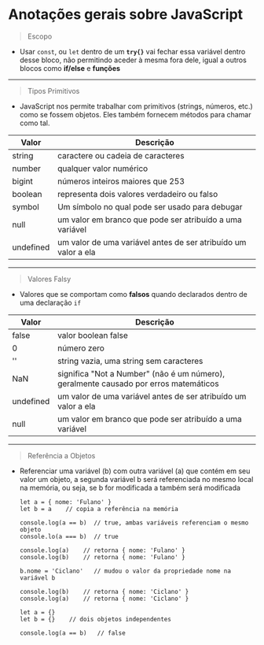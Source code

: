 # Anotações gerais sobre JavaScript

> Escopo

- Usar `const`, ou `let` dentro de um **`try{}`** vai fechar essa variável dentro desse bloco, não permitindo aceder à mesma fora dele, igual a outros blocos como **if/else** e **funções**

---

 > Tipos Primitivos

- JavaScript nos permite trabalhar com primitivos (strings, números, etc.) como se fossem objetos. Eles também fornecem métodos para chamar como tal.

Valor | Descrição
--- | ---
string | caractere ou cadeia de caracteres
number | qualquer valor numérico
bigint | números inteiros maiores que 253
boolean | representa dois valores verdadeiro ou falso 
symbol | Um símbolo no qual pode ser usado para debugar
null | um valor em branco que pode ser atribuído a uma variável
undefined | um valor de uma variável antes de ser atribuído um valor a ela

---

 > Valores Falsy

- Valores que se comportam como **falsos** quando declarados dentro de uma declaração `if`

Valor | Descrição
--- | ---
false | valor boolean false 
0 | número zero 
'' | string vazia, uma string sem caracteres 
NaN | significa "Not a Number" (não é um número), geralmente causado por erros matemáticos 
undefined | um valor de uma variável antes de ser atribuído um valor a ela 
null | um valor em branco que pode ser atribuído a uma variável 

---

> Referência a Objetos

- Referenciar uma variável (b) com outra variável (a) que contém em seu valor um objeto, a segunda variável b será referenciada no mesmo local na memória, ou seja, se b for modificada a também será modificada

      let a = { nome: 'Fulano' }
      let b = a    // copia a referência na memória

      console.log(a == b)  // true, ambas variáveis referenciam o mesmo objeto
      console.lo(a === b)  // true
      
      console.log(a)    // retorna { nome: 'Fulano' }
      console.log(b)    // retorna { nome: 'Fulano' }
      
      b.nome = 'Ciclano'   // mudou o valor da propriedade nome na variável b
      
      console.log(b)    // retorna { nome: 'Ciclano' }
      console.log(a)    // retorna { nome: 'Ciclano' }

      let a = {}
      let b = {}    // dois objetos independentes

      console.log(a == b)   // false


